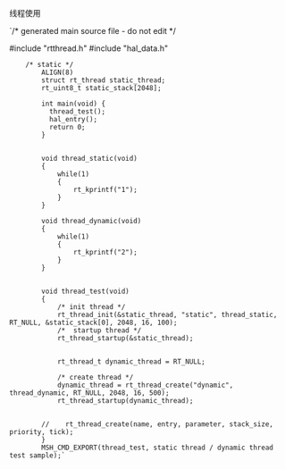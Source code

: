 线程使用



`/* generated main source file - do not edit */

#include "rtthread.h"
#include "hal_data.h"

        /* static */
            ALIGN(8)
            struct rt_thread static_thread;
            rt_uint8_t static_stack[2048];
    
            int main(void) {
              thread_test();
              hal_entry();
              return 0;
            }


            void thread_static(void)
            {
                while(1)
                {
                    rt_kprintf("1");
                }
            }
    
            void thread_dynamic(void)
            {
                while(1)
                {
                    rt_kprintf("2");
                }
            }
    
    
            void thread_test(void)
            {
                /* init thread */
                rt_thread_init(&static_thread, "static", thread_static, RT_NULL, &static_stack[0], 2048, 16, 100);
                /*  startup thread */
                rt_thread_startup(&static_thread);


                rt_thread_t dynamic_thread = RT_NULL;
    
                /* create thread */
                dynamic_thread = rt_thread_create("dynamic", thread_dynamic, RT_NULL, 2048, 16, 500);
                rt_thread_startup(dynamic_thread);


            //    rt_thread_create(name, entry, parameter, stack_size, priority, tick);
            }
            MSH_CMD_EXPORT(thread_test, static thread / dynamic thread test sample);`